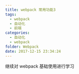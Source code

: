 ```yaml
---
title: webpack 常用功能3
tags:
  - webpack
  - 自动化
  - 前端
categories:
  - 自动化
  - webpack
folder: Webpack
date: 2017-12-15 23:34:24
---
```


继续对 webpack 基础使用进行学习